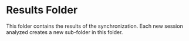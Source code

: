 # Results Folder

This folder contains the results of the synchronization. Each new session analyzed creates a new sub-folder in this folder.
